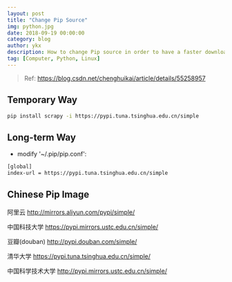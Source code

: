 ```yaml
---
layout: post
title: "Change Pip Source"
img: python.jpg
date: 2018-09-19 00:00:00
category: blog
author: ykx
description: How to change Pip source in order to have a faster download speed.
tag: [Computer, Python, Linux]
---
```


> Ref: https://blog.csdn.net/chenghuikai/article/details/55258957

## Temporary Way

~~~bash
pip install scrapy -i https://pypi.tuna.tsinghua.edu.cn/simple
~~~

## Long-term Way

- modify '~/.pip/pip.conf':

~~~bash
[global]
index-url = https://pypi.tuna.tsinghua.edu.cn/simple
~~~

## Chinese Pip Image

阿里云 http://mirrors.aliyun.com/pypi/simple/

中国科技大学 https://pypi.mirrors.ustc.edu.cn/simple/

豆瓣(douban) http://pypi.douban.com/simple/

清华大学 https://pypi.tuna.tsinghua.edu.cn/simple/

中国科学技术大学 http://pypi.mirrors.ustc.edu.cn/simple/
